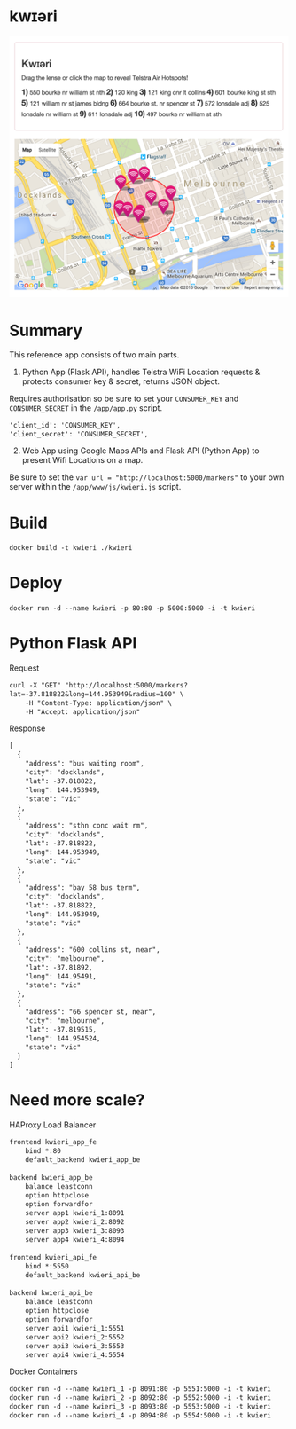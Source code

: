# kwɪəri

![Alt text](/app/app.png?raw=true "kwɪəri")

# Summary

This reference app consists of two main parts.

1) Python App (Flask API), handles Telstra WiFi Location requests & protects consumer key & secret, returns JSON object.

Requires authorisation so be sure to set your `CONSUMER_KEY` and `CONSUMER_SECRET` in the `/app/app.py` script.

```
'client_id': 'CONSUMER_KEY',
'client_secret': 'CONSUMER_SECRET',
```

2) Web App using Google Maps APIs and Flask API (Python App) to present Wifi Locations on a map.

Be sure to set the `var url = "http://localhost:5000/markers"` to your own server within the `/app/www/js/kwieri.js` script.

# Build

`docker build -t kwieri ./kwieri`

# Deploy

`docker run -d --name kwieri -p 80:80 -p 5000:5000 -i -t kwieri`

# Python Flask API

Request

```
curl -X "GET" "http://localhost:5000/markers?lat=-37.818822&long=144.953949&radius=100" \
	-H "Content-Type: application/json" \
	-H "Accept: application/json"
```

Response

```
[
  {
    "address": "bus waiting room",
    "city": "docklands",
    "lat": -37.818822,
    "long": 144.953949,
    "state": "vic"
  },
  {
    "address": "sthn conc wait rm",
    "city": "docklands",
    "lat": -37.818822,
    "long": 144.953949,
    "state": "vic"
  },
  {
    "address": "bay 58 bus term",
    "city": "docklands",
    "lat": -37.818822,
    "long": 144.953949,
    "state": "vic"
  },
  {
    "address": "600 collins st, near",
    "city": "melbourne",
    "lat": -37.81892,
    "long": 144.95491,
    "state": "vic"
  },
  {
    "address": "66 spencer st, near",
    "city": "melbourne",
    "lat": -37.819515,
    "long": 144.954524,
    "state": "vic"
  }
]
```

# Need more scale?

HAProxy Load Balancer

```
frontend kwieri_app_fe
    bind *:80
    default_backend kwieri_app_be

backend kwieri_app_be
    balance leastconn
    option httpclose
    option forwardfor
    server app1 kwieri_1:8091
    server app2 kwieri_2:8092
    server app3 kwieri_3:8093
    server app4 kwieri_4:8094

frontend kwieri_api_fe
    bind *:5550
    default_backend kwieri_api_be

backend kwieri_api_be
    balance leastconn
    option httpclose
    option forwardfor
    server api1 kwieri_1:5551
    server api2 kwieri_2:5552
    server api3 kwieri_3:5553
    server api4 kwieri_4:5554
```

Docker Containers

```
docker run -d --name kwieri_1 -p 8091:80 -p 5551:5000 -i -t kwieri
docker run -d --name kwieri_2 -p 8092:80 -p 5552:5000 -i -t kwieri
docker run -d --name kwieri_3 -p 8093:80 -p 5553:5000 -i -t kwieri
docker run -d --name kwieri_4 -p 8094:80 -p 5554:5000 -i -t kwieri
```